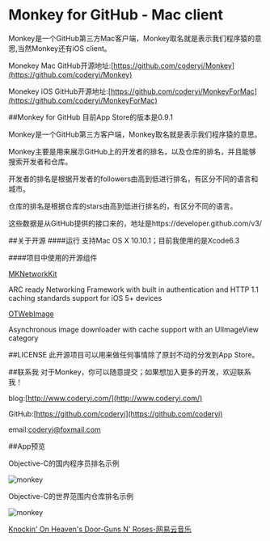 # Monkey for GitHub - Mac client



Monkey是一个GitHub第三方Mac客户端，Monkey取名就是表示我们程序猿的意思,当然Monkey还有iOS client。

 

Monekey Mac GitHub开源地址:[https://github.com/coderyi/Monkey](https://github.com/coderyi/Monkey)

Monekey iOS GitHub开源地址:[https://github.com/coderyi/MonkeyForMac](https://github.com/coderyi/MonkeyForMac)



##Monkey for GitHub
目前App Store的版本是0.9.1

Monkey是一个GitHub第三方客户端，Monkey取名就是表示我们程序猿的意思。

Monkey主要是用来展示GitHub上的开发者的排名，以及仓库的排名，并且能够搜索开发者和仓库。

开发者的排名是根据开发者的followers由高到低进行排名，有区分不同的语言和城市。

仓库的排名是根据仓库的stars由高到低进行排名的，有区分不同的语言。

这些数据是从GitHub提供的接口来的，地址是https://developer.github.com/v3/


##关于开源
####运行
支持Mac OS X 10.10.1；目前我使用的是Xcode6.3



####项目中使用的开源组件


[MKNetworkKit](https://github.com/MugunthKumar/MKNetworkKit)

ARC ready Networking Framework with built in authentication and HTTP 1.1 caching standards support for iOS 5+ devices


[OTWebImage](https://github.com/OpenFibers/OTWebImage)

Asynchronous image downloader with cache support with an UIImageView category




##LICENSE
此开源项目可以用来做任何事情除了原封不动的分发到App Store。







##联系我
对于Monkey，你可以随意提交；如果想加入更多的开发，欢迎联系我！

blog:[http://www.coderyi.com/](http://www.coderyi.com/)

GitHub:[https://github.com/coderyi](https://github.com/coderyi)

email:coderyi@foxmail.com


##App预览

Objective-C的国内程序员排名示例

![monkey](https://raw.githubusercontent.com/coderyi/MonkeyForMac/master/Documents/images/1.png) 



Objective-C的世界范围内仓库排名示例

![monkey](https://raw.githubusercontent.com/coderyi/MonkeyForMac/master/Documents/images/2.png) 

[Knockin' On Heaven's Door-Guns N' Roses-网易云音乐](http://music.163.com/#/song?id=18095057)
